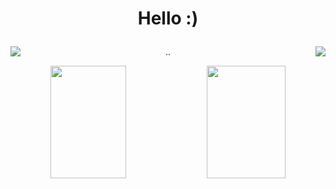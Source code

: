 # <p align="center">Hello :)</p>
<div display="inline-block">
<img align="left" src="https://img.icons8.com/office/30/000000/pixel-star.png"/>
<img align="right" src="https://img.icons8.com/office/30/000000/pixel-star.png"/>
<p align="center"> .. </p>
</div>

<div display="inline" align="center">
<img height="180em" width="49%" src="https://github-readme-stats.vercel.app/api?username=claenio&show_icons=true&theme=merko"/>
<img height="180em" width="50%" src="https://github-readme-stats.vercel.app/api/top-langs/?username=claenio&layout=compact&langs_count=7&theme=merko"/>
</div>
